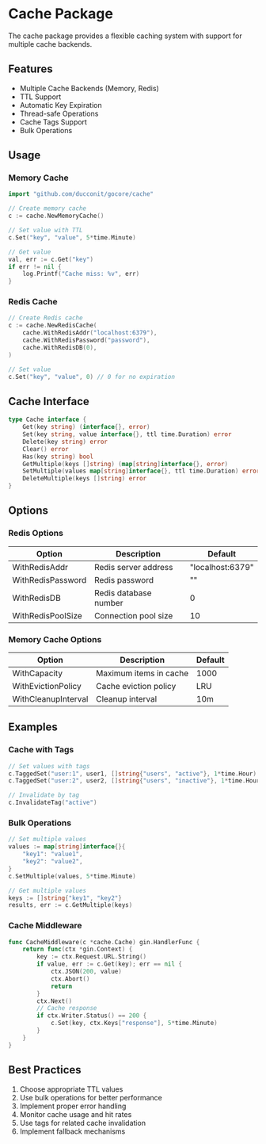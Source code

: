 # Cache Package

The cache package provides a flexible caching system with support for multiple cache backends.

## Features

- Multiple Cache Backends (Memory, Redis)
- TTL Support
- Automatic Key Expiration
- Thread-safe Operations
- Cache Tags Support
- Bulk Operations

## Usage

### Memory Cache

```go
import "github.com/ducconit/gocore/cache"

// Create memory cache
c := cache.NewMemoryCache()

// Set value with TTL
c.Set("key", "value", 5*time.Minute)

// Get value
val, err := c.Get("key")
if err != nil {
    log.Printf("Cache miss: %v", err)
}
```

### Redis Cache

```go
// Create Redis cache
c := cache.NewRedisCache(
    cache.WithRedisAddr("localhost:6379"),
    cache.WithRedisPassword("password"),
    cache.WithRedisDB(0),
)

// Set value
c.Set("key", "value", 0) // 0 for no expiration
```

## Cache Interface

```go
type Cache interface {
    Get(key string) (interface{}, error)
    Set(key string, value interface{}, ttl time.Duration) error
    Delete(key string) error
    Clear() error
    Has(key string) bool
    GetMultiple(keys []string) (map[string]interface{}, error)
    SetMultiple(values map[string]interface{}, ttl time.Duration) error
    DeleteMultiple(keys []string) error
}
```

## Options

### Redis Options

| Option | Description | Default |
|--------|-------------|---------|
| WithRedisAddr | Redis server address | "localhost:6379" |
| WithRedisPassword | Redis password | "" |
| WithRedisDB | Redis database number | 0 |
| WithRedisPoolSize | Connection pool size | 10 |

### Memory Cache Options

| Option | Description | Default |
|--------|-------------|---------|
| WithCapacity | Maximum items in cache | 1000 |
| WithEvictionPolicy | Cache eviction policy | LRU |
| WithCleanupInterval | Cleanup interval | 10m |

## Examples

### Cache with Tags

```go
// Set values with tags
c.TaggedSet("user:1", user1, []string{"users", "active"}, 1*time.Hour)
c.TaggedSet("user:2", user2, []string{"users", "inactive"}, 1*time.Hour)

// Invalidate by tag
c.InvalidateTag("active")
```

### Bulk Operations

```go
// Set multiple values
values := map[string]interface{}{
    "key1": "value1",
    "key2": "value2",
}
c.SetMultiple(values, 5*time.Minute)

// Get multiple values
keys := []string{"key1", "key2"}
results, err := c.GetMultiple(keys)
```

### Cache Middleware

```go
func CacheMiddleware(c *cache.Cache) gin.HandlerFunc {
    return func(ctx *gin.Context) {
        key := ctx.Request.URL.String()
        if value, err := c.Get(key); err == nil {
            ctx.JSON(200, value)
            ctx.Abort()
            return
        }
        ctx.Next()
        // Cache response
        if ctx.Writer.Status() == 200 {
            c.Set(key, ctx.Keys["response"], 5*time.Minute)
        }
    }
}
```

## Best Practices

1. Choose appropriate TTL values
2. Use bulk operations for better performance
3. Implement proper error handling
4. Monitor cache usage and hit rates
5. Use tags for related cache invalidation
6. Implement fallback mechanisms
